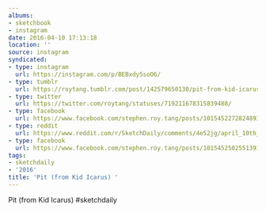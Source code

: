 ```yaml
---
albums:
- sketchbook
- instagram
date: 2016-04-10 17:13:18
location: ''
source: instagram
syndicated:
- type: instagram
  url: https://instagram.com/p/BEBxdy5soO6/
- type: tumblr
  url: https://roytang.tumblr.com/post/142579650130/pit-from-kid-icarus-sketchdaily
- type: twitter
  url: https://twitter.com/roytang/statuses/719211678315839488/
- type: facebook
  url: https://www.facebook.com/stephen.roy.tang/posts/10154522728248912:1
- type: reddit
  url: https://www.reddit.com/r/SketchDaily/comments/4e52jg/april_10th_drapery/d1xfqvj/
- type: facebook
  url: https://www.facebook.com/stephen.roy.tang/posts/10154525025513912
tags:
- sketchdaily
- '2016'
title: 'Pit (from Kid Icarus) '
---
```


Pit (from Kid Icarus) #sketchdaily